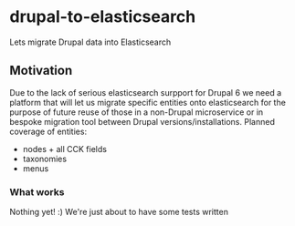 # drupal-to-elasticsearch
Lets migrate Drupal data into Elasticsearch


## Motivation

Due to the lack of serious elasticsearch surpport for Drupal 6 we need a platform that will let us migrate specific 
entities onto elasticsearch for the purpose of future reuse of those in a non-Drupal microservice or in bespoke migration tool
between Drupal versions/installations. 
Planned coverage of entities:
- nodes + all CCK fields
- taxonomies
- menus

### What works

Nothing yet! :)
We're just about to have some tests written
